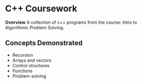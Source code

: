 # C++ Coursework

**Overview** 
A collection of c++ programs from the course: Intro to Algorithmic Problem Solving. 


## Concepts Demonstrated
- Recursion
- Arrays and vectors
- Control structures
- Functions
- Problem-solving
